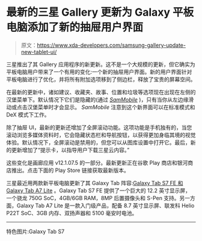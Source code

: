 # 最新的三星 Gallery 更新为 Galaxy 平板电脑添加了新的抽屉用户界面

> 原文：<https://www.xda-developers.com/samsung-gallery-update-new-tablet-ui/>

三星推出了其 Gallery 应用程序的新更新。这不是一个大规模的更新，但它确实为平板电脑用户带来了一个有用的变化:一个新的抽屉用户界面。新的用户界面针对平板电脑进行了优化，并将所有附加选项移到了侧边栏，释放了宝贵的屏幕空间。

在最新的更新中，诸如建议、收藏夹、故事、位置和垃圾等选项现在出现在左侧的汉堡菜单下。默认情况下它们是隐藏的(通过 [*SamMobile*](https://www.sammobile.com/news/samsung-gallery-app-update-adds-full-screen-scrolling-drawer-ui-for-tablets/) )，只有当你从左边缘滑动或点击汉堡菜单时才会显示。 *SamMobile* 注意到这个新界面可以在标准模式和 DeX 模式下工作。

除了抽屉 UI，最新的更新还增加了全屏滚动功能。这项功能是手机独有的，当您滚动浏览多媒体资料时，它会隐藏状态栏和导航按钮，以获得更加身临其境的视觉体验。默认情况下，全屏滚动是禁用的，但您可以从图库设置中打开它。最后，新的更新增加了“提示卡，以指导用户下载三星云内容。”

这些变化是画廊应用 v12.1.07.5 的一部分。最新更新正在谷歌 Play 商店和银河商店推出。点击下面的 Play Store 链接获取最新版本。

三星最近用两款新平板电脑更新了其 Galaxy Tab 阵容:[Galaxy Tab S7 FE 和 Galaxy Tab A7 Lite](https://www.xda-developers.com/samsung-galaxy-tab-s7-fe-galaxy-tab-a7-lite-india-launch/) 。Galaxy Tab S7 FE 提供了一个巨大的 12.2 英寸显示屏，一个骁龙 750G SoC，4GB/6GB RAM，8MP 后置摄像头和 S-Pen 支持。另一方面，Galaxy Tab A7 Lite 是一款入门级产品，配备 8.7 英寸显示屏、联发科 Helio P22T SoC、3GB 内存、双扬声器和 5100 毫安时电池。

* * *

特色图片:Galaxy Tab S7